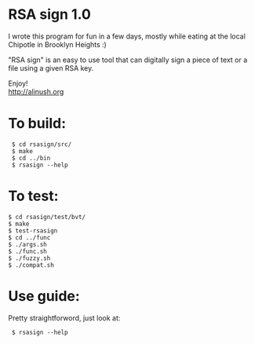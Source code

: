 RSA sign 1.0
============
I wrote this program for fun in a few days, mostly while eating at the local Chipotle in Brooklyn Heights :)

"RSA sign" is an easy to use tool that can digitally sign a piece of text or a file using a given RSA key.

Enjoy!  
http://alinush.org

To build:
=========
```
 $ cd rsasign/src/
 $ make
 $ cd ../bin
 $ rsasign --help
```

To test:
========
 ```
 $ cd rsasign/test/bvt/
 $ make
 $ test-rsasign
 $ cd ../func
 $ ./args.sh
 $ ./func.sh
 $ ./fuzzy.sh
 $ ./compat.sh
 ```

Use guide:
==========
Pretty straightforword, just look at:
```
 $ rsasign --help
```
